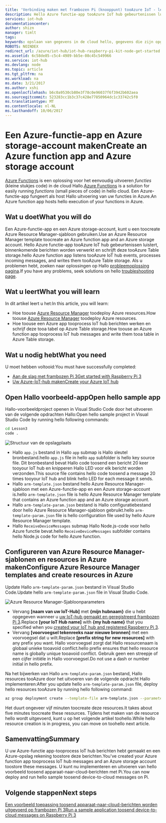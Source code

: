 ```yaml
---
title: 'Verbinding maken met frambozen Pi (knooppunt) tooAzure IoT - les 3: implementatie van de sjabloon | Microsoft Docs'
description: Hello Azure functie-app tooAzure IoT hub gebeurtenissen luistert, binnenkomende berichten worden verwerkt en schrijft deze tooAzure Table storage.
services: iot-hub
documentationcenter: 
author: shizn
manager: timlt
tags: 
keywords: opslaan van gegevens in de cloud hello, gegevens die zijn opgeslagen in de cloud, iot cloudservice
ROBOTS: NOINDEX
redirect_url: /azure/iot-hub/iot-hub-raspberry-pi-kit-node-get-started
ms.assetid: 6c58de85-c5c4-4989-bb5e-08c45c549966
ms.service: iot-hub
ms.devlang: node
ms.topic: article
ms.tgt_pltfrm: na
ms.workload: na
ms.date: 3/21/2017
ms.author: xshi
ms.openlocfilehash: b6c0a9530cb80e3f78c0e96037f6f3942b602aea
ms.sourcegitcommit: 523283cc1b3c37c428e77850964dc1c33742c5f0
ms.translationtype: MT
ms.contentlocale: nl-NL
ms.lasthandoff: 10/06/2017
---
```

# <a name="create-an-azure-function-app-and-azure-storage-account"></a><span data-ttu-id="5eef5-104">Een Azure-functie-app en Azure storage-account maken</span><span class="sxs-lookup"><span data-stu-id="5eef5-104">Create an Azure function app and Azure storage account</span></span>
<span data-ttu-id="5eef5-105">[Azure Functions](../azure-functions/functions-overview.md) is een oplossing voor het eenvoudig uitvoeren *functies* (kleine stukjes code) in de cloud Hallo.</span><span class="sxs-lookup"><span data-stu-id="5eef5-105">[Azure Functions](../azure-functions/functions-overview.md) is a solution for easily running *functions* (small pieces of code) in hello cloud.</span></span> <span data-ttu-id="5eef5-106">Een Azure-functie-app fungeert als host Hallo uitvoering van uw functies in Azure.</span><span class="sxs-lookup"><span data-stu-id="5eef5-106">An Azure function app hosts hello execution of your functions in Azure.</span></span>

## <a name="what-you-will-do"></a><span data-ttu-id="5eef5-107">Wat u doet</span><span class="sxs-lookup"><span data-stu-id="5eef5-107">What you will do</span></span>
<span data-ttu-id="5eef5-108">Een Azure-functie-app en een Azure storage-account, kunt u een toocreate Azure Resource Manager-sjabloon gebruiken.</span><span class="sxs-lookup"><span data-stu-id="5eef5-108">Use an Azure Resource Manager template toocreate an Azure function app and an Azure storage account.</span></span> <span data-ttu-id="5eef5-109">Hello Azure functie-app tooAzure IoT hub gebeurtenissen luistert, binnenkomende berichten worden verwerkt en schrijft deze tooAzure Table storage.</span><span class="sxs-lookup"><span data-stu-id="5eef5-109">hello Azure function app listens tooAzure IoT hub events, processes incoming messages, and writes them tooAzure Table storage.</span></span> <span data-ttu-id="5eef5-110">Als u problemen hebt, zoeken naar oplossingen op Hallo [probleemoplossing pagina](iot-hub-raspberry-pi-kit-node-troubleshooting.md).</span><span class="sxs-lookup"><span data-stu-id="5eef5-110">If you have any problems, seek solutions on hello [troubleshooting page](iot-hub-raspberry-pi-kit-node-troubleshooting.md).</span></span>

## <a name="what-you-will-learn"></a><span data-ttu-id="5eef5-111">Wat u leert</span><span class="sxs-lookup"><span data-stu-id="5eef5-111">What you will learn</span></span>
<span data-ttu-id="5eef5-112">In dit artikel leert u het:</span><span class="sxs-lookup"><span data-stu-id="5eef5-112">In this article, you will learn:</span></span>

* <span data-ttu-id="5eef5-113">Hoe toouse [Azure Resource Manager](../azure-resource-manager/resource-group-overview.md) toodeploy Azure resources.</span><span class="sxs-lookup"><span data-stu-id="5eef5-113">How toouse [Azure Resource Manager](../azure-resource-manager/resource-group-overview.md) toodeploy Azure resources.</span></span>
* <span data-ttu-id="5eef5-114">Hoe toouse een Azure app tooprocess IoT hub berichten werken en schrijf deze tooa tabel op Azure Table storage.</span><span class="sxs-lookup"><span data-stu-id="5eef5-114">How toouse an Azure function app tooprocess IoT hub messages and write them tooa table in Azure Table storage.</span></span>

## <a name="what-you-need"></a><span data-ttu-id="5eef5-115">Wat u nodig hebt</span><span class="sxs-lookup"><span data-stu-id="5eef5-115">What you need</span></span>
<span data-ttu-id="5eef5-116">U moet hebben voltooid:</span><span class="sxs-lookup"><span data-stu-id="5eef5-116">You must have successfully completed:</span></span>
* [<span data-ttu-id="5eef5-117">Aan de slag met frambozen Pi 3</span><span class="sxs-lookup"><span data-stu-id="5eef5-117">Get started with Raspberry Pi 3</span></span>](iot-hub-raspberry-pi-kit-node-get-started.md)
* [<span data-ttu-id="5eef5-118">Uw Azure-IoT-hub maken</span><span class="sxs-lookup"><span data-stu-id="5eef5-118">Create your Azure IoT hub</span></span>](iot-hub-raspberry-pi-kit-node-get-started.md)

## <a name="open-hello-sample-app"></a><span data-ttu-id="5eef5-119">Open Hallo voorbeeld-app</span><span class="sxs-lookup"><span data-stu-id="5eef5-119">Open hello sample app</span></span>
<span data-ttu-id="5eef5-120">Hallo-voorbeeldproject openen in Visual Studio Code door het uitvoeren van de volgende opdrachten Hallo:</span><span class="sxs-lookup"><span data-stu-id="5eef5-120">Open hello sample project in Visual Studio Code by running hello following commands:</span></span>

```bash
cd Lesson3
code .
```

![Structuur van de opslagplaats](media/iot-hub-raspberry-pi-lessons/lesson3/repo_structure.png)

* <span data-ttu-id="5eef5-122">Hallo `app.js` bestand in Hallo `app` submap is Hallo sleutel bronbestand.</span><span class="sxs-lookup"><span data-stu-id="5eef5-122">hello `app.js` file in hello `app` subfolder is hello key source file.</span></span> <span data-ttu-id="5eef5-123">Dit bronbestand bevat Hallo code toosend een bericht 20 keer tooyour IoT hub en knipperen Hallo LED voor elk bericht worden verzonden.</span><span class="sxs-lookup"><span data-stu-id="5eef5-123">This source file contains hello code toosend a message 20 times tooyour IoT hub and blink hello LED for each message it sends.</span></span>
* <span data-ttu-id="5eef5-124">Hallo `arm-template.json` bestand hello Azure Resource Manager-sjabloon met een Azure-functie-app en een Azure storage-account is.</span><span class="sxs-lookup"><span data-stu-id="5eef5-124">hello `arm-template.json` file is hello Azure Resource Manager template that contains an Azure function app and an Azure storage account.</span></span>
* <span data-ttu-id="5eef5-125">Hallo `arm-template-param.json` bestand is Hallo configuratiebestand door hello Azure Resource Manager-sjabloon gebruikt.</span><span class="sxs-lookup"><span data-stu-id="5eef5-125">hello `arm-template-param.json` file is hello configuration file used by hello Azure Resource Manager template.</span></span>
* <span data-ttu-id="5eef5-126">Hallo `ReceiveDeviceMessages` submap Hallo Node.js-code voor hello Azure functie bevat.</span><span class="sxs-lookup"><span data-stu-id="5eef5-126">hello `ReceiveDeviceMessages` subfolder contains hello Node.js code for hello Azure function.</span></span>

## <a name="configure-azure-resource-manager-templates-and-create-resources-in-azure"></a><span data-ttu-id="5eef5-127">Configureren van Azure Resource Manager-sjablonen en resources in Azure maken</span><span class="sxs-lookup"><span data-stu-id="5eef5-127">Configure Azure Resource Manager templates and create resources in Azure</span></span>
<span data-ttu-id="5eef5-128">Update Hallo `arm-template-param.json` bestand in Visual Studio Code.</span><span class="sxs-lookup"><span data-stu-id="5eef5-128">Update hello `arm-template-param.json` file in Visual Studio Code.</span></span>

![Azure Resource Manager-Sjabloonparameters](media/iot-hub-raspberry-pi-lessons/lesson3/arm_para.png)

* <span data-ttu-id="5eef5-130">Vervang **[naam van uw IoT-Hub]** met **{mijn hubnaam}** die u hebt opgegeven wanneer u [uw IoT-hub gemaakt en geregistreerd frambozen Pi 3](iot-hub-raspberry-pi-kit-node-lesson2-prepare-azure-iot-hub.md).</span><span class="sxs-lookup"><span data-stu-id="5eef5-130">Replace **[your IoT Hub name]** with **{my hub name}** that you specified when you [created your IoT hub and registered Raspberry Pi 3](iot-hub-raspberry-pi-kit-node-lesson2-prepare-azure-iot-hub.md).</span></span>
* <span data-ttu-id="5eef5-131">Vervang **[voorvoegsel tekenreeks naar nieuwe bronnen]** met een voorvoegsel dat u wilt.</span><span class="sxs-lookup"><span data-stu-id="5eef5-131">Replace **[prefix string for new resources]** with any prefix you want.</span></span> <span data-ttu-id="5eef5-132">Hallo voorvoegsel zorgt dat Hallo resourcenaam is globaal unieke tooavoid conflict.</span><span class="sxs-lookup"><span data-stu-id="5eef5-132">hello prefix ensures that hello resource name is globally unique tooavoid conflict.</span></span> <span data-ttu-id="5eef5-133">Gebruik geen een streepje of een cijfer initiële in Hallo voorvoegsel.</span><span class="sxs-lookup"><span data-stu-id="5eef5-133">Do not use a dash or number initial in hello prefix.</span></span>

<span data-ttu-id="5eef5-134">Na het bijwerken van Hallo `arm-template-param.json` bestand, Hallo resources tooAzure door het uitvoeren van de volgende opdracht Hallo implementeren:</span><span class="sxs-lookup"><span data-stu-id="5eef5-134">After you update hello `arm-template-param.json` file, deploy hello resources tooAzure by running hello following command:</span></span>

```bash
az group deployment create --template-file arm-template.json --parameters @arm-template-param.json -g iot-sample
```

<span data-ttu-id="5eef5-135">Het duurt ongeveer vijf minuten toocreate deze resources.</span><span class="sxs-lookup"><span data-stu-id="5eef5-135">It takes about five minutes toocreate these resources.</span></span> <span data-ttu-id="5eef5-136">Tijdens het maken van de resource hello wordt uitgevoerd, kunt u op het volgende artikel toohello.</span><span class="sxs-lookup"><span data-stu-id="5eef5-136">While hello resource creation is in progress, you can move on toohello next article.</span></span>

## <a name="summary"></a><span data-ttu-id="5eef5-137">Samenvatting</span><span class="sxs-lookup"><span data-stu-id="5eef5-137">Summary</span></span>
<span data-ttu-id="5eef5-138">U uw Azure-functie app-tooprocess IoT hub berichten hebt gemaakt en een Azure-opslag rekening toostore deze berichten.</span><span class="sxs-lookup"><span data-stu-id="5eef5-138">You've created your Azure function app tooprocess IoT hub messages and an Azure storage account toostore these messages.</span></span> <span data-ttu-id="5eef5-139">U kunt nu implementeren en uitvoeren van hello voorbeeld toosend apparaat-naar-cloud-berichten met Pi.</span><span class="sxs-lookup"><span data-stu-id="5eef5-139">You can now deploy and run hello sample toosend device-to-cloud messages on Pi.</span></span>

## <a name="next-steps"></a><span data-ttu-id="5eef5-140">Volgende stappen</span><span class="sxs-lookup"><span data-stu-id="5eef5-140">Next steps</span></span>
[<span data-ttu-id="5eef5-141">Een voorbeeld toepassing toosend apparaat-naar-cloud-berichten worden uitgevoerd op frambozen Pi 3</span><span class="sxs-lookup"><span data-stu-id="5eef5-141">Run a sample application toosend device-to-cloud messages on Raspberry Pi 3</span></span>](iot-hub-raspberry-pi-kit-node-lesson3-run-azure-blink.md)

